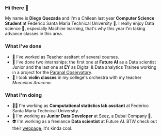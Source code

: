 ### Hi there 👋

My name is **Diego Quezada** and I'm a Chilean last year **Computer Science Student** at Federico Santa Maria Technical University 🏰. I really enjoy Data science 💙, especially Machine learning, that's why this year I'm taking advance classes in this area.

### What I've done
- 📗 I've worked as Teacher assitant of several courses.
- 🌠 I've done two internships: the first one at **Future AI** as a Data scientist Junior and the last one at **EY** as Digital & Data analytics Trainee working in a project for the [Paranal Observatory](https://www.eso.org/public/spain/teles-instr/paranal-observatory/).
- 🎻 I took **violin classes** in my college's orchestra with my teacher *Marcelino Aracena*.

### What I'm doing
- 👨‍🏫 I'm working as **Computational statistics lab assitant** at Federico Santa Maria Technical University.
- 🚙 I'm working as **Junior Data Developer** at Seez, a Dubai Company 🐫. 
- 👽 I'm working as a freelance **Data scientist** at Future AI. BTW check out their [webpage](https://myfuture.ai/), it's kinda cool.
